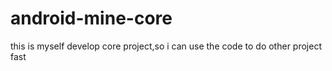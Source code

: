 # android-mine-core
this is myself develop core project,so i can use the code to do other project fast
